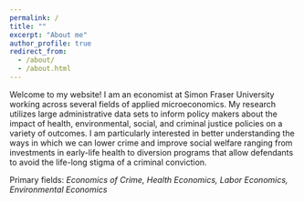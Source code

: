 ```yaml
---
permalink: /
title: ""
excerpt: "About me"
author_profile: true
redirect_from: 
  - /about/
  - /about.html
---
```


Welcome to my website! I am an economist at Simon Fraser University working across several fields of applied microeconomics. My research utilizes large administrative data sets to inform policy makers about the impact of health, environmental, social, and criminal justice policies on a variety of outcomes. I am particularly interested in better understanding the ways in which we can lower crime and improve social welfare ranging from investments in early-life health to diversion programs that allow defendants to avoid the life-long stigma of a criminal conviction. 

Primary fields: *Economics of Crime, Health Economics, Labor Economics, Environmental Economics*





